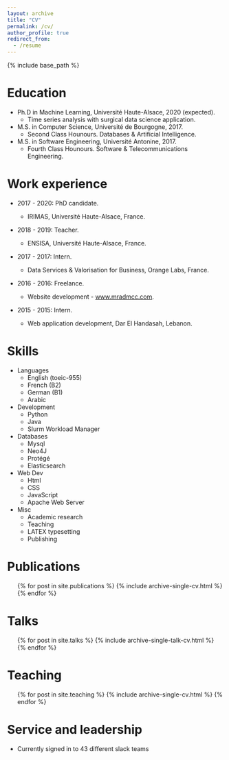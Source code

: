 ```yaml
---
layout: archive
title: "CV"
permalink: /cv/
author_profile: true
redirect_from:
  - /resume
---
```


{% include base_path %}

Education
======
* Ph.D in Machine Learning, Université Haute-Alsace, 2020 (expected).
  * Time series analysis with surgical data science application. 
* M.S. in Computer Science, Université de Bourgogne, 2017.
  * Second Class Hounours. Databases & Artificial Intelligence. 
* M.S. in Software Engineering, Université Antonine, 2017.
  * Fourth Class Hounours. Software & Telecommunications Engineering.

Work experience
======
* 2017 - 2020: PhD candidate.
  * IRIMAS, Université Haute-Alsace, France. 

* 2018 - 2019: Teacher.
  * ENSISA, Université Haute-Alsace, France. 

* 2017 - 2017: Intern.
  * Data Services & Valorisation for Business, Orange Labs, France.

* 2016 - 2016: Freelance. 
  * Website development - www.mradmcc.com.

* 2015 - 2015: Intern. 
  *  Web application development, Dar El Handasah, Lebanon.

Skills
======
* Languages
  * English (toeic-955)
  * French (B2)
  * German (B1)
  * Arabic
* Development
  * Python
  * Java
  * Slurm Workload Manager
* Databases
  * Mysql
  * Neo4J
  * Protégé 
  * Elasticsearch
* Web Dev
  * Html
  * CSS
  * JavaScript
  * Apache Web Server
* Misc
  * Academic research
  * Teaching
  * LATEX typesetting
  * Publishing

Publications
======
  <ul>{% for post in site.publications %}
    {% include archive-single-cv.html %}
  {% endfor %}</ul>
  
Talks
======
  <ul>{% for post in site.talks %}
    {% include archive-single-talk-cv.html %}
  {% endfor %}</ul>
  
Teaching
======
  <ul>{% for post in site.teaching %}
    {% include archive-single-cv.html %}
  {% endfor %}</ul>
  
Service and leadership
======
* Currently signed in to 43 different slack teams
